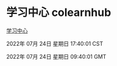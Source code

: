 # 学习中心 colearnhub
[学习中心](http://219.139.196.104:56308/colearnhub/)

2022年 07月 24日 星期日 17:40:01 CST

2022年 07月 24日 星期日 09:40:01 GMT
